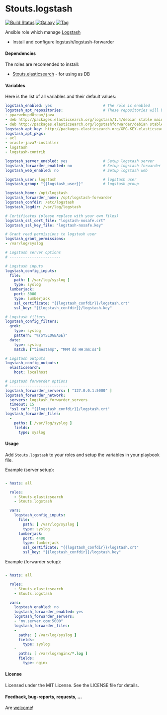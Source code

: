Stouts.logstash
==============

[![Build Status](http://img.shields.io/travis/Stouts/Stouts.logstash.svg?style=flat-square)](https://travis-ci.org/Stouts/Stouts.logstash)
[![Galaxy](http://img.shields.io/badge/galaxy-Stouts.logstash-blue.svg?style=flat-square)](https://galaxy.ansible.com/list#/roles/1995)
[![Tag](http://img.shields.io/github/tag/Stouts/Stouts.logstash.svg?style=flat-square)]()

Ansible role which manage [Logstash](http://www.elasticsearch.org/overview/logstash/)

* Install and configure logstash/logstash-forwarder

#### Dependencies

The roles are recomended to install:

* [Stouts.elasticsearch](https://github.com/Stouts/Stouts.elasticsearch) - for using as DB

#### Variables

Here is the list of all variables and their default values:

```yaml
logstash_enabled: yes                       # The role is enabled
logstash_apt_repositories:                  # These repositories will be added to system
- ppa:webupd8team/java
- deb http://packages.elasticsearch.org/logstash/1.4/debian stable main
- deb http://packages.elasticsearch.org/logstashforwarder/debian stable main
logstash_apt_key: http://packages.elasticsearch.org/GPG-KEY-elasticsearch
logstash_apt_pkgs:
- acl
- oracle-java7-installer
- logstash
- logstash-contrib

logstash_server_enabled: yes                # Setup logstash server
logstash_forwarder_enabled: no              # Setup logstash forwarder
logstash_web_enabled: no                    # Setup logstash web

logstash_user: logstash                     # logstash user
logstash_group: "{{logstash_user}}"         # logstash group

logstash_home: /opt/logstash
logstash_forwarder_home: /opt/logstash-forwarder
logstash_confdir: /etc/logstash
logstash_logdir: /var/log/logstash

# Certificates (please replace with your own files)
logstash_ssl_cert_file: "logstash-nosafe.crt"
logstash_ssl_key_file: "logstash-nosafe.key"

# Grant read permissions to logstash user
logstash_grant_permissions:
- /var/log/syslog

# Logstash server options
# -----------------------

# Logstash inputs
logstash_config_inputs:
  file:
    path: [ /var/log/syslog ]
    type: syslog
  lumberjack:
    port: 5000
    type: lumberjack
    ssl_certificate: "{{logstash_confdir}}/logstash.crt"
    ssl_key: "{{logstash_confdir}}/logstash.key"

# Logstash filters
logstash_config_filters:
  grok:
    type: syslog
    pattern: "%{SYSLOGBASE}"
  date:
    type: syslog
    match: ["timestamp", "MMM dd HH:mm:ss"]

# Logstash outputs
logstash_config_outputs:
  elasticsearch:
    host: localhost

# Logstash forwarder options
# --------------------------
logstash_forwarder_servers: [ "127.0.0.1:5000" ]
logstash_forwarder_network:
  servers: logstash_forwarder_servers
  timeout: 15
  "ssl ca": "{{logstash_confdir}}/logstash.crt"
logstash_forwarder_files:
  -
    paths: [ /var/log/syslog ]
    fields:
      type: syslog
```

#### Usage

Add `Stouts.logstash` to your roles and setup the variables in your playbook file.

Example (server setup):

```yaml

- hosts: all

  roles:
    - Stouts.elasticsearch
    - Stouts.logstash

  vars:
    logstash_config_inputs:
      file:
        path: [ /var/log/syslog ]
        type: syslog
      lumberjack:
        port: 4400
        type: lumberjack
        ssl_certificate: "{{logstash_confdir}}/logstash.crt"
        ssl_key: "{{logstash_confdir}}/logstash.key"
```

Example (forwarder setup):

```yaml

- hosts: all

  roles:
    - Stouts.elasticsearch
    - Stouts.logstash

  vars:
    logstash_enabled: no
    logstash_forwarder_enabled: yes
    logstash_forwarder_servers:
    - "my.server.com:5000"
    logstash_forwarder_files:
    -
      paths: [ /var/log/syslog ]
      fields:
        type: syslog
    -
      paths: [ /var/log/nginx/*.log ]
      fields:
        type: nginx
```

#### License

Licensed under the MIT License. See the LICENSE file for details.

#### Feedback, bug-reports, requests, ...

Are [welcome](https://github.com/Stouts/Stouts.logstash/issues)!
